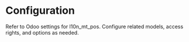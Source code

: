 # Configuration

Refer to Odoo settings for l10n_mt_pos. Configure related models, access rights, and options as needed.
